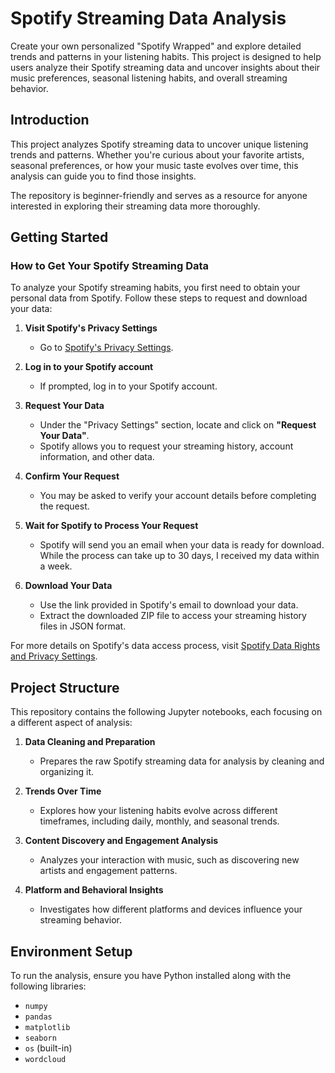 # Spotify Streaming Data Analysis

Create your own personalized "Spotify Wrapped" and explore detailed trends and patterns in your listening habits. This project is designed to help users analyze their Spotify streaming data and uncover insights about their music preferences, seasonal listening habits, and overall streaming behavior.

## Introduction

This project analyzes Spotify streaming data to uncover unique listening trends and patterns. Whether you're curious about your favorite artists, seasonal preferences, or how your music taste evolves over time, this analysis can guide you to find those insights. 

The repository is beginner-friendly and serves as a resource for anyone interested in exploring their streaming data more thoroughly.

## Getting Started

### How to Get Your Spotify Streaming Data

To analyze your Spotify streaming habits, you first need to obtain your personal data from Spotify. Follow these steps to request and download your data:

1. **Visit Spotify's Privacy Settings**  
   - Go to [Spotify's Privacy Settings](https://www.spotify.com/account/privacy/).

2. **Log in to your Spotify account**  
   - If prompted, log in to your Spotify account.

3. **Request Your Data**  
   - Under the "Privacy Settings" section, locate and click on **"Request Your Data"**.  
   - Spotify allows you to request your streaming history, account information, and other data.

4. **Confirm Your Request**  
   - You may be asked to verify your account details before completing the request.

5. **Wait for Spotify to Process Your Request**  
   - Spotify will send you an email when your data is ready for download. While the process can take up to 30 days, I received my data within a week.

6. **Download Your Data**  
   - Use the link provided in Spotify's email to download your data.  
   - Extract the downloaded ZIP file to access your streaming history files in JSON format.

For more details on Spotify's data access process, visit [Spotify Data Rights and Privacy Settings](https://www.spotify.com/account/privacy/).

## Project Structure

This repository contains the following Jupyter notebooks, each focusing on a different aspect of analysis:

1. **Data Cleaning and Preparation**  
   - Prepares the raw Spotify streaming data for analysis by cleaning and organizing it.

2. **Trends Over Time**  
   - Explores how your listening habits evolve across different timeframes, including daily, monthly, and seasonal trends.

3. **Content Discovery and Engagement Analysis**  
   - Analyzes your interaction with music, such as discovering new artists and engagement patterns.

4. **Platform and Behavioral Insights**  
   - Investigates how different platforms and devices influence your streaming behavior.

## Environment Setup

To run the analysis, ensure you have Python installed along with the following libraries:

- `numpy`
- `pandas`
- `matplotlib`
- `seaborn`
- `os` (built-in)
- `wordcloud`
